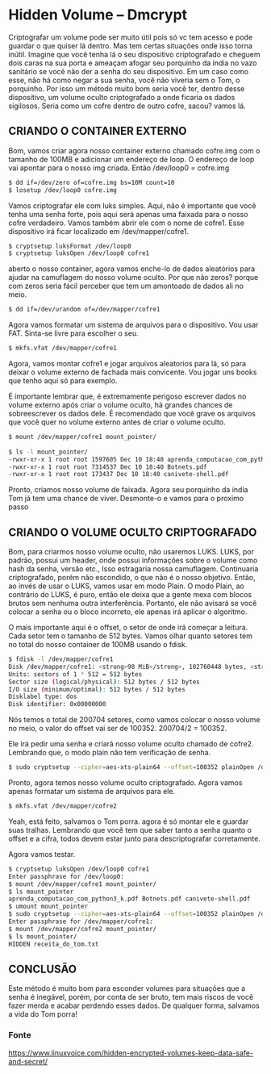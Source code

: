 # Hidden Volume – Dmcrypt

Criptografar um volume pode ser muito útil pois só vc tem acesso e pode guardar o que quiser lá dentro. Mas tem certas situações onde isso torna inútil. Imagine que você tenha lá o seu dispositivo criptografado e cheguem dois caras na sua porta e ameaçam afogar seu porquinho da índia no vazo sanitário se você não der a senha do seu dispositivo. Em um caso como esse, não há como negar a sua senha, você não viveria sem o Tom, o porquinho. Por isso um método muito bom seria você ter, dentro desse dispositivo, um volume oculto criptografado a onde ficaria os dados sigilosos. Seria como um cofre dentro de outro cofre, sacou? vamos lá.

## CRIANDO O CONTAINER EXTERNO

Bom, vamos criar agora nosso container externo chamado cofre.img com o tamanho de 100MB e adicionar um endereço de loop. O endereço de loop vai apontar para o nosso img criada. Então /dev/loop0 = cofre.img
```sh
$ dd if=/dev/zero of=cofre.img bs=10M count=10
$ losetup /dev/loop0 cofre.img
```
Vamos criptografar ele com luks simples. Aqui, não é importante que você tenha uma senha forte, pois aqui será apenas uma faixada para o nosso cofre verdadeiro.
Vamos também abrir ele com o nome de cofre1. Esse dispositivo irá ficar localizado em /dev/mapper/cofre1.
```sh
$ cryptsetup luksFormat /dev/loop0
$ cryptsetup luksOpen /dev/loop0 cofre1
```
aberto o nosso container, agora vamos enche-lo de dados aleatórios para ajudar na camuflagem do nosso volume oculto. Por que não zeros? porque com zeros seria fácil perceber que tem um amontoado de dados ali no meio.
```sh
$ dd if=/dev/urandom of=/dev/mapper/cofre1
```
Agora vamos formatar um sistema de arquivos para o dispositivo. Vou usar FAT. Sinta-se livre para escolher o seu.
```sh
$ mkfs.vfat /dev/mapper/cofre1
```
Agora, vamos montar cofre1 e  jogar arquivos aleatorios para lá, só para deixar o volume externo de fachada mais convicente. Vou jogar uns books que tenho aqui só para exemplo.

É importante lembrar que, é extremamente perigoso escrever dados no volume externo após criar o volume oculto, há grandes chances de sobreescrever os dados dele. É recomendado que você grave os arquivos  que você quer no volume externo antes de criar o volume oculto.
```sh
$ mount /dev/mapper/cofre1 mount_pointer/
 
$ ls -l mount_pointer/
-rwxr-xr-x 1 root root 1597605 Dec 10 18:40 aprenda_computacao_com_python3_k.pdf
-rwxr-xr-x 1 root root 7314537 Dec 10 18:40 Botnets.pdf
-rwxr-xr-x 1 root root 173437 Dec 10 18:40 canivete-shell.pdf
```
Pronto, criamos nosso volume de faixada. Agora seu porquinho da índia Tom já tem uma chance de viver. Desmonte-o e vamos para o proximo passo

## CRIANDO O VOLUME OCULTO CRIPTOGRAFADO

Bom, para criarmos nosso volume oculto, não usaremos LUKS. LUKS, por padrão, possui um header, onde possui informações sobre o volume como hash da senha, versão etc., Isso estragaria nossa camuflagem. Continuaria criptografado, porém não escondido, o que não é o nosso objetivo. Então, ao invés de usar o LUKS, vamos usar em modo Plain. O modo Plain, ao contrário do LUKS, é puro, então ele deixa que a gente mexa com blocos brutos sem nenhuma outra interferência. Portanto, ele não avisará se você colocar a senha ou o bloco incorreto, ele apenas irá aplicar o algoritmo.

O mais importante aqui é o offset, o setor de onde irá começar a leitura. Cada setor tem o tamanho de 512 bytes. Vamos olhar quanto setores tem no total do nosso container de 100MB usando o fdisk.
```sh
$ fdisk -l /dev/mapper/cofre1
Disk /dev/mapper/cofre1: <strong>98 MiB</strong>, 102760448 bytes, <strong>200704 sectors</strong>
Units: sectors of 1 * 512 = 512 bytes
Sector size (logical/physical): 512 bytes / 512 bytes
I/O size (minimum/optimal): 512 bytes / 512 bytes
Disklabel type: dos
Disk identifier: 0x00000000
```
Nós temos o total de 200704 setores, como vamos colocar o nosso volume no meio, o valor do offset vai ser de 100352. 200704/2 = 100352.

Ele irá pedir uma senha e criará nosso volume oculto chamado de cofre2. Lembrando que, o modo plain não tem verificação de senha.

```sh
$ sudo cryptsetup --cipher=aes-xts-plain64 --offset=100352 plainOpen /dev/mapper/cofre1 cofre2
```
Pronto, agora temos nosso volume oculto criptografado. Agora vamos apenas formatar um sistema de arquivos para ele.
```sh
$ mkfs.vfat /dev/mapper/cofre2
```

Yeah, está feito, salvamos o Tom porra. agora é só montar ele e guardar suas tralhas. Lembrando que você tem que saber tanto a senha quanto o offset e a cifra, todos devem estar junto para descriptografar corretamente.

Agora vamos testar.
```sh
$ cryptsetup luksOpen /dev/loop0 cofre1
Enter passphrase for /dev/loop0:
$ mount /dev/mapper/cofre1 mount_pointer/
$ ls mount_pointer
aprenda_computacao_com_python3_k.pdf Botnets.pdf canivete-shell.pdf
$ umount mount_pointer
$ sudo cryptsetup --cipher=aes-xts-plain64 --offset=100352 plainOpen /dev/mapper/cofre1 cofre2
Enter passphrase for /dev/mapper/cofre1:
$ mount /dev/mapper/cofre2 mount_pointer/
$ ls mount_pointer/
HIDDEN receita_do_tom.txt
```
## CONCLUSÃO

Este método é muito bom para esconder volumes para situações que a senha é inegável, porém, por conta de ser bruto, tem mais riscos de você fazer merda e acabar perdendo esses dados. De qualquer forma, salvamos a vida do Tom porra!

### Fonte
https://www.linuxvoice.com/hidden-encrypted-volumes-keep-data-safe-and-secret/

